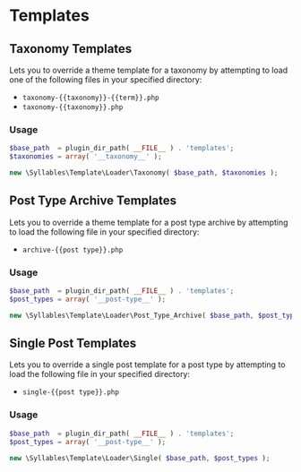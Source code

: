 # Templates

## Taxonomy Templates

Lets you to override a theme template for a taxonomy by attempting to load one of the following files in your specified directory:

* `taxonomy-{{taxonomy}}-{{term}}.php`
* `taxonomy-{{taxonomy}}.php`

### Usage

```php
$base_path  = plugin_dir_path( __FILE__ ) . 'templates';
$taxonomies = array( '__taxonomy__' );

new \Syllables\Template\Loader\Taxonomy( $base_path, $taxonomies );
```

## Post Type Archive Templates

Lets you to override a theme template for a post type archive by attempting to load the following file in your specified directory:

* `archive-{{post type}}.php`

### Usage

```php
$base_path  = plugin_dir_path( __FILE__ ) . 'templates';
$post_types = array( '__post-type__' );

new \Syllables\Template\Loader\Post_Type_Archive( $base_path, $post_types );
```

## Single Post Templates

Lets you to override a single post template for a post type by attempting to load the following file in your specified directory:

* `single-{{post type}}.php`

### Usage

```php
$base_path  = plugin_dir_path( __FILE__ ) . 'templates';
$post_types = array( '__post-type__' );

new \Syllables\Template\Loader\Single( $base_path, $post_types );
```
